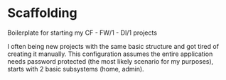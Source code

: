Scaffolding
===========

Boilerplate for starting my CF - FW/1 - DI/1 projects

I often being new projects with the same basic structure and got tired of creating it manually. This configuration
assumes the entire application needs password protected (the most likely scenario for my purposes), starts with
2 basic subsystems (home, admin). 